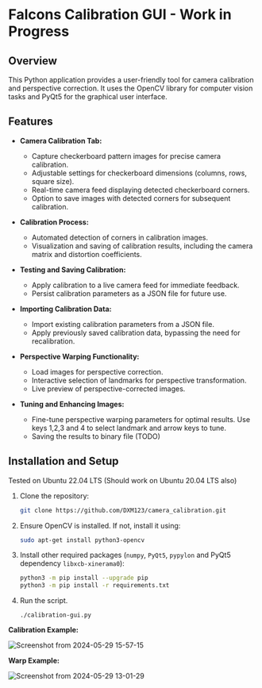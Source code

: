 # Falcons Calibration GUI - Work in Progress

## Overview

This Python application provides a user-friendly tool for camera calibration and perspective correction. It uses the OpenCV library for computer vision tasks and PyQt5 for the graphical user interface.

## Features

- **Camera Calibration Tab:**
  - Capture checkerboard pattern images for precise camera calibration.
  - Adjustable settings for checkerboard dimensions (columns, rows, square size).
  - Real-time camera feed displaying detected checkerboard corners.
  - Option to save images with detected corners for subsequent calibration.

- **Calibration Process:**
  - Automated detection of corners in calibration images.
  - Visualization and saving of calibration results, including the camera matrix and distortion coefficients.

- **Testing and Saving Calibration:**
  - Apply calibration to a live camera feed for immediate feedback.
  - Persist calibration parameters as a JSON file for future use.

- **Importing Calibration Data:**
  - Import existing calibration parameters from a JSON file.
  - Apply previously saved calibration data, bypassing the need for recalibration.

- **Perspective Warping Functionality:**
  - Load images for perspective correction.
  - Interactive selection of landmarks for perspective transformation.
  - Live preview of perspective-corrected images.

- **Tuning and Enhancing Images:**
  - Fine-tune perspective warping parameters for optimal results. Use keys 1,2,3 and 4 to select landmark and arrow keys to tune.
  - Saving the results to binary file (TODO)

## Installation and Setup

Tested on Ubuntu 22.04 LTS (Should work on Ubuntu 20.04 LTS also)

1. Clone the repository:

    ```bash
    git clone https://github.com/DXM123/camera_calibration.git
    ```

2. Ensure OpenCV is installed. If not, install it using:

    ```bash
    sudo apt-get install python3-opencv
    ```

3. Install other required packages (`numpy`, `PyQt5`, `pypylon` and PyQt5 dependency `libxcb-xinerama0`):

    ```bash
    python3 -m pip install --upgrade pip
    python3 -m pip install -r requirements.txt
    ```

4. Run the script.

    ```
    ./calibration-gui.py
    ```

**Calibration Example:**

![Screenshot from 2024-05-29 15-57-15](https://github.com/DXM123/camera_calibration/assets/19300348/e6422a04-a0d2-46eb-9560-6d0701247569)

**Warp Example:**

![Screenshot from 2024-05-29 13-01-29](https://github.com/DXM123/camera_calibration/assets/19300348/36608af4-05b8-4228-ab7a-f63e573e59f3)
